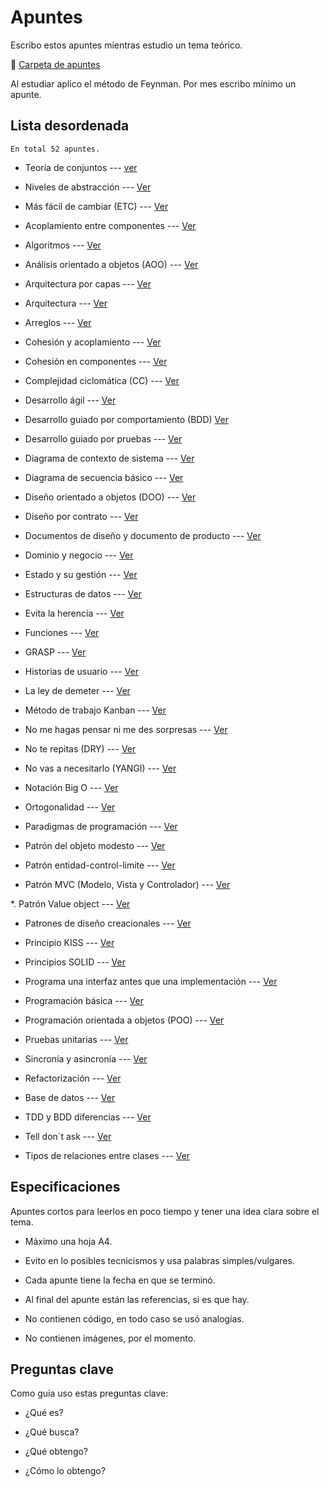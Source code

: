 # Apuntes

Escribo estos apuntes mientras estudio un tema teórico. 

:pushpin: [Carpeta de apuntes](https://github.com/CiroMirkin/Apuntes/tree/main/apuntes)

Al estudiar aplico el método de Feynman. Por mes escribo mínimo un apunte.

## Lista desordenada 

	En total 52 apuntes.

* Teoría de conjuntos --- [ver](apuntes/Teoria%20de%20conjuntos.md)

* Niveles de abstracción --- [Ver](apuntes/Niveles%20de%20abstraccion.md)

* Más fácil de cambiar (ETC) --- [Ver](apuntes/Mas%20facil%20de%20cambiar%20(STR).md)

* Acoplamiento entre componentes --- [Ver](apuntes/Acoplamiento%20entre%20componentes.md)

* Algoritmos --- [Ver](apuntes/Algoritmos.md)

* Análisis orientado a objetos (AOO) --- [Ver](apuntes/Analisis%20orientado%20a%20objetos%20(AOO).md)

* Arquitectura por capas --- [Ver](apuntes/arquitectura%20por%20capas.md)

* Arquitectura --- [Ver](apuntes/Arquitectura.md)

* Arreglos --- [Ver](apuntes/Arreglos.md)

* Cohesión y acoplamiento --- [Ver](apuntes/Cohesion%20y%20acoplamiento.md)

* Cohesión en componentes --- [Ver](apuntes/Cohesion%20en%20componentes.md)

* Complejidad ciclomática (CC) --- [Ver](apuntes/Complejidad%20ciclomatica%20(CC).md)

* Desarrollo ágil --- [Ver](apuntes/Desarrollo%20agil.md)

* Desarrollo guiado por comportamiento (BDD) [Ver](apuntes/Desarrollo%20guiado%20por%20comportamiento%20(BDD).md)

* Desarrollo guiado por pruebas --- [Ver](apuntes/Desarrollo%20guiado%20por%20pruevas%20(TDD).md)

* Diagrama de contexto de sistema --- [Ver](apuntes/Diagrama%20de%20contexto%20de%20sistema.md)

* Diagrama de secuencia básico --- [Ver](apuntes/Diagrama%20de%20secuencia%20basico.md)

* Diseño orientado a objetos (DOO) --- [Ver](apuntes/Disenno%20orientado%20a%20objetos%20(DOO).md)

* Diseño por contrato --- [Ver](apuntes/Disenno%20por%20contrato.md)

* Documentos de diseño y documento de producto --- [Ver](apuntes/Documentos%20de%20disenno%20y%20documento%20de%20producto.md)

* Dominio y negocio --- [Ver](apuntes/Dominio%20y%20negocio.md)

* Estado y su gestión --- [Ver](apuntes/Estado%20y%20su%20gestion.md)

* Estructuras de datos --- [Ver](apuntes/Estructuras%20de%20datos.md)

* Evita la herencia --- [Ver](apuntes/Evita%20la%20herencia.md)

* Funciones --- [Ver](apuntes/Funciones.md)

* GRASP --- [Ver](apuntes/GRASP.md)

* Historias de usuario --- [Ver](apuntes/Historias%20de%20usuario.md)

* La ley de demeter --- [Ver](apuntes/La%20ley%20de%20demeter.md)

* Método de trabajo Kanban --- [Ver](apuntes/Metodo%20de%20trabajo%20Kanban.md)

* No me hagas pensar ni me des sorpresas --- [Ver](apuntes/No%20me%20hagas%20pensar%20ni%20me%20des%20sorpresas.md)

* No te repitas (DRY) --- [Ver](apuntes/No%20te%20repitas%20(DRY).md)

* No vas a necesitarlo (YANGI) --- [Ver](apuntes/No%20vas%20a%20necesitarlo%20(YANGI).md)

* Notación Big O --- [Ver](apuntes/Notacion%20Big%20O.md)

* Ortogonalidad --- [Ver](apuntes/Ortogonalidad.md)

* Paradigmas de programación --- [Ver](apuntes/Paradigmas%20de%20programacion.md)

* Patrón del objeto modesto --- [Ver](apuntes/Patron%20del%20objeto%20modesto.md)

* Patrón entidad-control-limite --- [Ver](apuntes/Patron%20entidad-control-limite.md)

* Patrón MVC (Modelo, Vista y Controlador) --- [Ver](apuntes/Patron%20MVC%20(Modelo,%20vista%20y%20controlador).md)

*. Patrón Value object --- [Ver](apuntes/Patron%20Value%20object.md)

* Patrones de diseño creacionales --- [Ver](apuntes/Patrones%20de%20diseño%20creacionales.md)

* Principio KISS --- [Ver](apuntes/Principio%20KISS.md)

* Principios SOLID --- [Ver](apuntes/Principios%20SOLID.md)

* Programa una interfaz antes que una implementación --- [Ver](apuntes/Programa%20una%20interfaz%20antes%20que%20una%20implementacion.md)

* Programación básica --- [Ver](apuntes/Programacion%20basica.md)

* Programación orientada a objetos (POO) --- [Ver](apuntes/Programacion%20orientada%20a%20objetos%20(POO).md)

* Pruebas unitarias --- [Ver](apuntes/Pruevas%20unitarias.md)

* Sincronía y asincronía --- [Ver](apuntes/Sincronia%20y%20asincronia.md)

* Refactorización --- [Ver](apuntes/Refactorizacion.md)

* Base de datos --- [Ver](apuntes/Base%20de%20datos.md)

* TDD y BDD diferencias --- [Ver](apuntes/TDD%20y%20BDD%20diferencias.md)

* Tell don´t ask --- [Ver](apuntes/Tell%20dont%20ask.md)

* Tipos de relaciones entre clases --- [Ver](apuntes/Tipos%20de%20relaciones%20entre%20clases.md)


## Especificaciones  

Apuntes cortos para leerlos en poco tiempo y tener una idea clara sobre el tema.

* Máximo una hoja A4.

* Evito en lo posibles tecnicismos y usa palabras simples/vulgares.

* Cada apunte tiene la fecha en que se terminó.

* Al final del apunte están las referencias, si es que hay.

* No contienen código, en todo caso se usó analogías.

* No contienen imágenes, por el momento.

## Preguntas clave

Como guía uso estas preguntas clave:

* ¿Qué es?

* ¿Qué busca?

* ¿Qué obtengo?

* ¿Cómo lo obtengo?